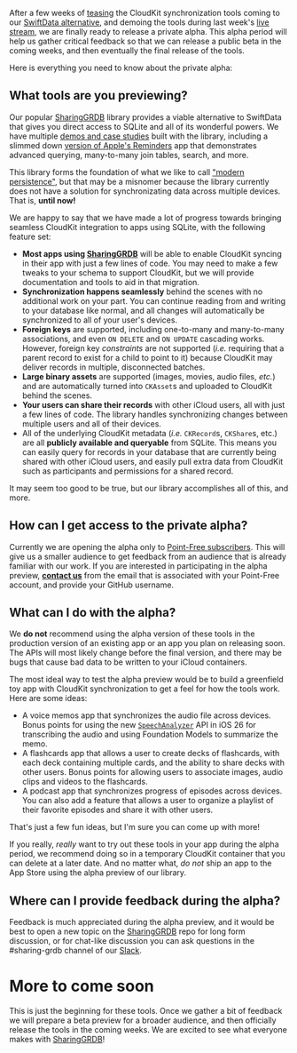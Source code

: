 After a few weeks of [teasing][twitter tease] the CloudKit synchronization tools coming to our
[SwiftData alternative], and demoing the tools during last week's [live stream], we are finally 
ready to release a private alpha. This alpha period will help us gather critical feedback so that 
we can release a public beta in the coming weeks, and then eventually the final release of the 
tools.

Here is everything you need to know about the private alpha:

[SwiftData alternative]: http://github.com/pointfreeco/sharing-grdb
[live stream]: /episodes/ep329-point-free-live-a-vision-for-modern-persistence
[twitter tease]: https://x.com/pointfreeco/status/1925944881853174212

## What tools are you previewing?

Our popular [SharingGRDB] library provides a viable alternative to SwiftData that gives you 
direct access to SQLite and all of its wonderful powers. We have multiple [demos and case studies]
built with the library, including a slimmed down [version of Apple's Reminders] app that 
demonstrates advanced querying, many-to-many join tables, search, and more.

This library forms the foundation of what we like to call ["modern persistence"], but that may be
a misnomer because the library currently does not have a solution for synchronizating data across
multiple devices. That is, **until now!**

We are happy to say that we have made a lot of progress towards bringing seamless CloudKit 
integration to apps using SQLite, with the following feature set:

* **Most apps using [SharingGRDB]** will be able to enable CloudKit syncing 
in their app with just a few lines of code. You may need to make a few tweaks to your schema to 
support CloudKit, but we will provide documentation and tools to aid in that migration.
* **Synchronization happens seamlessly** behind the scenes with no additional work on your part.
You can continue reading from and writing to your database like normal, and all changes will 
automatically be synchronized to all of your user's devices.
* **Foreign keys** are supported, including one-to-many and many-to-many associations, and even
`ON DELETE` and `ON UPDATE` cascading works. However, foreign key _constraints_ are not supported
(_i.e._ requiring that a parent record to exist for a child to point to it) because CloudKit may 
deliver records in multiple, disconnected batches.
* **Large binary assets** are supported (images, movies, audio files, _etc._) and are
automatically turned into `CKAsset`s and uploaded to CloudKit behind the scenes. 
* **Your users can share their records** with other iCloud users, all with just a few
lines of code. The library handles synchronizing changes between multiple users and all 
of their devices.
* All of the underlying CloudKit metadata (_i.e._ `CKRecord`s, `CKShare`s, etc.) are all
**publicly available and queryable** from SQLite. This means you can easily query for records in
your database that are currently being shared with other iCloud users, and easily pull extra data
from CloudKit such as participants and permissions for a shared record.

It may seem too good to be true, but our library accomplishes all of this, and more.

[GRDB]: http://github.com/groue/grdb.swift
["modern persistence"]: /collections/modern-persistence
[version of Apple's Reminders]: https://github.com/pointfreeco/sharing-grdb/tree/main/Examples/Reminders
[demos and case studies]: https://github.com/pointfreeco/sharing-grdb/tree/main/Examples
[SharingGRDB]: http://github.com/pointfreeco/sharing-grdb

## How can I get access to the private alpha?

Currently we are opening the alpha only to [Point-Free subscribers](/pricing). This will give us
a smaller audience to get feedback from an audience that is already familiar with our work. If you
are interested in participating in the alpha preview, 
[**contact us**](mailto:support@pointfree.co) from the email that is associated with your 
Point-Free account, and provide your GitHub username.

## What can I do with the alpha?

We **do not** recommend using the alpha version of these tools in the production version of an
existing app or an app you plan on releasing soon. The APIs will most likely change before
the final version, and there may be bugs that cause bad data to be written to your iCloud 
containers.

The most ideal way to test the alpha preview would be to build a greenfield toy app with CloudKit
synchronization to get a feel for how the tools work. Here are some ideas:

* A voice memos app that synchronizes the audio file across devices. Bonus points for using the 
new [`SpeechAnalyzer`] API in iOS 26 for transcribing the audio and using Foundation Models to 
summarize the memo.
* A flashcards app that allows a user to create decks of flashcards, with each deck containing 
multiple cards, and the ability to share decks with other users. Bonus points for allowing users
to associate images, audio clips and videos to the flashcards.
* A podcast app that synchronizes progress of episodes across devices. You can also add a feature
that allows a user to organize a playlist of their favorite episodes and share it with other 
users.

That's just a few fun ideas, but I'm sure you can come up with more!

If you really, _really_ want to try out these tools in your app during the alpha period, we 
recommend doing so in a temporary CloudKit container that you can delete at a later date. And no
matter what, _do not_ ship an app to the App Store using the alpha preview of our library.

[`SpeechAnalyzer`]: https://developer.apple.com/documentation/speech/speechanalyzer

## Where can I provide feedback during the alpha?

Feedback is much appreciated during the alpha preview, and it would be best to open a new topic
on the [SharingGRDB][SharingGRDB discussions] repo for long form discussion, or for chat-like 
discussion you can ask questions in the #sharing-grdb channel of our [Slack].

[SharingGRDB discussions]: http://github.com/pointfreeco/sharing-grdb/discussions
[Slack]: http://pointfree.co/slack-invite

# More to come soon

This is just the beginning for these tools. Once we gather a bit of feedback we will prepare a 
beta preview for a broader audience, and then officially release the tools in the coming weeks.
We are excited to see what everyone makes with [SharingGRDB]!
